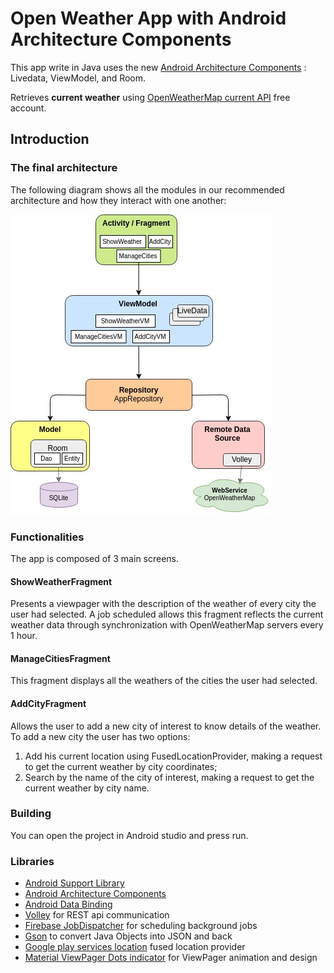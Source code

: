# Open Weather App with Android Architecture Components

This app write in Java uses the new [Android Architecture Components](https://developer.android.com/topic/libraries/architecture/)
: Livedata, ViewModel, and Room. 

Retrieves **current weather** using [OpenWeatherMap current API](https://openweathermap.org/current) free account.
## Introduction

### The final architecture
The following diagram shows all the modules in our recommended architecture and how they interact with one another:

![alt text](/images/android%20architecture.jpg)

### Functionalities

The app is composed of 3 main screens.

#### ShowWeatherFragment
Presents a viewpager with the description of the weather of every city the user had selected.
A job scheduled allows this fragment reflects the current weather data through synchronization with OpenWeatherMap servers every 1 hour.
#### ManageCitiesFragment
This fragment displays all the weathers of the cities the user had selected.
#### AddCityFragment
Allows the user to add a new city of interest to know details of the weather. To add a new city the user has two options: 
1) Add his current location
using FusedLocationProvider, making a request to get the current weather by city coordinates; 
2) Search by the name of the city of interest, making a request to get the current weather by city name.

### Building
You can open the project in Android studio and press run.

### Libraries
* [Android Support Library](https://developer.android.com/topic/libraries/support-library/index.html)
* [Android Architecture Components](https://developer.android.com/arch)
* [Android Data Binding](https://developer.android.com/topic/libraries/data-binding/index.html)
* [Volley](https://github.com/google/volley) for REST api communication
* [Firebase JobDispatcher](https://github.com/firebase/firebase-jobdispatcher-android) for scheduling background jobs
* [Gson](https://github.com/google/gson) to convert Java Objects into JSON and back
* [Google play services location](https://developers.google.com/location-context/fused-location-provider/) fused location provider
* [Material ViewPager Dots indicator](https://github.com/tommybuonomo/dotsindicator) for ViewPager animation and design
